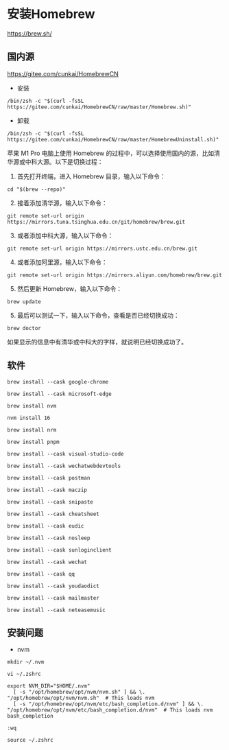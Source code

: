 # 安装Homebrew 
https://brew.sh/
## 国内源 
https://gitee.com/cunkai/HomebrewCN
- 安装 
```
/bin/zsh -c "$(curl -fsSL https://gitee.com/cunkai/HomebrewCN/raw/master/Homebrew.sh)"
```
- 卸载
```
/bin/zsh -c "$(curl -fsSL https://gitee.com/cunkai/HomebrewCN/raw/master/HomebrewUninstall.sh)"
```
苹果 M1 Pro 电脑上使用 Homebrew 的过程中，可以选择使用国内的源，比如清华源或中科大源。以下是切换过程：

1. 首先打开终端，进入 Homebrew 目录，输入以下命令：

```
cd "$(brew --repo)"
```

2. 接着添加清华源，输入以下命令：

```
git remote set-url origin https://mirrors.tuna.tsinghua.edu.cn/git/homebrew/brew.git
```

3. 或者添加中科大源，输入以下命令：

```
git remote set-url origin https://mirrors.ustc.edu.cn/brew.git
```

4. 或者添加阿里源，输入以下命令：

```
git remote set-url origin https://mirrors.aliyun.com/homebrew/brew.git
```

5. 然后更新 Homebrew，输入以下命令：

```
brew update
```

5. 最后可以测试一下，输入以下命令，查看是否已经切换成功：

```
brew doctor
```

如果显示的信息中有清华或中科大的字样，就说明已经切换成功了。
## 软件
```
brew install --cask google-chrome  
```
```
brew install --cask microsoft-edge
```
```
brew install nvm   
```
```
nvm install 16
```
```
brew install nrm
```
```
brew install pnpm
```
```
brew install --cask visual-studio-code
```
```
brew install --cask wechatwebdevtools
```
```
brew install --cask postman
```
```
brew install --cask maczip
```
```
brew install --cask snipaste
```
```
brew install --cask cheatsheet
```
```
brew install --cask eudic
```
```
brew install --cask nosleep
```
```
brew install --cask sunloginclient
```
```
brew install --cask wechat
```
```
brew install --cask qq
```
```
brew install --cask youdaodict
```
```
brew install --cask mailmaster
```
```
brew install --cask neteasemusic
```
## 安装问题
- nvm
```
mkdir ~/.nvm
```
```
vi ~/.zshrc
```
```
export NVM_DIR="$HOME/.nvm"
  [ -s "/opt/homebrew/opt/nvm/nvm.sh" ] && \. "/opt/homebrew/opt/nvm/nvm.sh"  # This loads nvm
  [ -s "/opt/homebrew/opt/nvm/etc/bash_completion.d/nvm" ] && \. "/opt/homebrew/opt/nvm/etc/bash_completion.d/nvm"  # This loads nvm bash_completion
```
```
:wq
```
```
source ~/.zshrc
```
